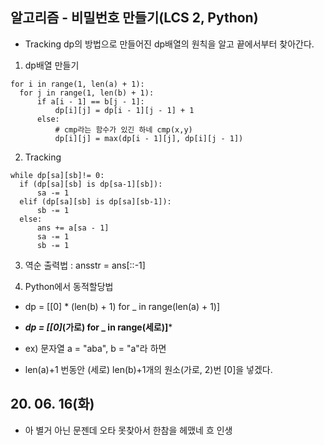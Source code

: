 ## 알고리즘 - 비밀번호 만들기(LCS 2, Python)
 
 - Tracking dp의 방법으로 만들어진 dp배열의 원칙을 알고 끝에서부터 찾아간다.

 1. dp배열 만들기
 
  ```
  for i in range(1, len(a) + 1):
    for j in range(1, len(b) + 1):
        if a[i - 1] == b[j - 1]:
            dp[i][j] = dp[i - 1][j - 1] + 1
        else:
            # cmp라는 함수가 있긴 하네 cmp(x,y)
            dp[i][j] = max(dp[i - 1][j], dp[i][j - 1])
  ```

 2. Tracking

  ```
  while dp[sa][sb]!= 0:
    if (dp[sa][sb] is dp[sa-1][sb]):
        sa -= 1
    elif (dp[sa][sb] is dp[sa][sb-1]):
        sb -= 1
    else:
        ans += a[sa - 1]
        sa -= 1
        sb -= 1
  ```

3. 역순 출력법 : ansstr = ans[::-1]

4. Python에서 동적할당법

 - dp = [[0] * (len(b) + 1) for _ in range(len(a) + 1)]
 - ***dp = [[0]*(가로) for _ in range(세로)]***

 - ex) 문자열 a = "aba", b = "a"라 하면
 - len(a)+1 번동안 (세로) len(b)+1개의 원소(가로, 2)번 [0]을 넣겠다.

## 20. 06. 16(화)
 - 아 별거 아닌 문젠데 오타 못찾아서 한참을 헤맸네 흐 인생